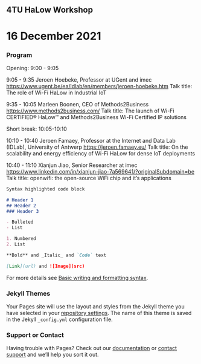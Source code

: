 ## 4TU HaLow Workshop
# 16 December 2021

### Program

Opening: 9:00 - 9:05

9:05 - 9:35
Jeroen Hoebeke, Professor at UGent and imec
https://www.ugent.be/ea/idlab/en/members/jeroen-hoebeke.htm
Talk title: The role of Wi-Fi HaLow in Industrial IoT

9:35 - 10:05
Marleen Boonen, CEO of Methods2Business 
https://www.methods2business.com/
Talk title: The launch of Wi-Fi CERTIFIED® HaLow™ and Methods2Business Wi-Fi Certified IP solutions

Short break: 10:05-10:10

10:10 - 10:40
Jeroen Famaey, Professor at the Internet and Data Lab (IDLab), University of Antwerp
https://jeroen.famaey.eu/
Talk title: On the scalability and energy efficiency of Wi-Fi HaLow for dense IoT deployments

10:40 - 11:10
Xianjun Jiao, Senior Researcher at imec
https://www.linkedin.com/in/xianjun-jiao-7a569641/?originalSubdomain=be
Talk title: openwifi: the open-source WiFi chip and it’s applications

```markdown
Syntax highlighted code block

# Header 1
## Header 2
### Header 3

- Bulleted
- List

1. Numbered
2. List

**Bold** and _Italic_ and `Code` text

[Link](url) and ![Image](src)
```

For more details see [Basic writing and formatting syntax](https://docs.github.com/en/github/writing-on-github/getting-started-with-writing-and-formatting-on-github/basic-writing-and-formatting-syntax).

### Jekyll Themes

Your Pages site will use the layout and styles from the Jekyll theme you have selected in your [repository settings](https://github.com/wifi-halow/wifi-halow.github.io/settings/pages). The name of this theme is saved in the Jekyll `_config.yml` configuration file.

### Support or Contact

Having trouble with Pages? Check out our [documentation](https://docs.github.com/categories/github-pages-basics/) or [contact support](https://support.github.com/contact) and we’ll help you sort it out.
